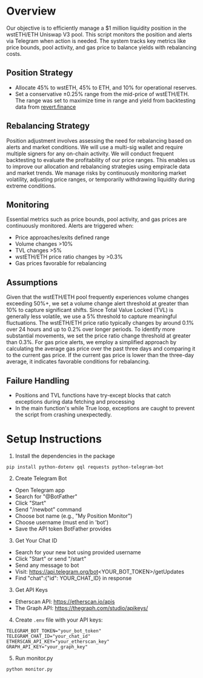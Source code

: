 # Overview
Our objective is to efficiently manage a $1 million liquidity position in the wstETH/ETH Uniswap V3 pool. This script monitors the position and alerts via Telegram when action is needed. The system tracks key metrics like price bounds, pool activity, and gas price to balance yields with rebalancing costs.

## Position Strategy
- Allocate 45% to wstETH, 45% to ETH, and 10% for operational reserves.
- Set a conservative ±0.25% range from the mid-price of wstETH/ETH. The range was set to maximize time in range and yield from backtesting data from [revert.finance](https://revert.finance/#/initiator?network=mainnet&exchange=uniswapv3&token1=0xc02aaa39b223fe8d0a0e5c4f27ead9083c756cc2-native&token0=0x7f39c581f595b53c5cb19bd0b3f8da6c935e2ca0)

## Rebalancing Strategy
Position adjustment involves assessing the need for rebalancing based on alerts and market conditions. We will use a multi-sig wallet and require multiple signers for any on-chain activity. We will conduct frequent backtesting to evaluate the profitability of our price ranges. This enables us to improve our allocation and rebalancing strategies using empiracle data and market trends. We manage risks by continuously monitoring market volatility, adjusting price ranges, or temporarily withdrawing liquidity during extreme conditions.

## Monitoring
Essential metrics such as price bounds, pool activity, and gas prices are continuously monitored. Alerts are triggered when:
- Price approaches/exits defined range
- Volume changes >10%
- TVL changes >5%
- wstETH/ETH price ratio changes by >0.3%
- Gas prices favorable for rebalancing

## Assumptions
Given that the wstETH/ETH pool frequently experiences volume changes exceeding 50%+, we set a volume change alert threshold at greater than 10% to capture significant shifts. Since Total Value Locked (TVL) is generally less volatile, we use a 5% threshold to capture meaningful fluctuations. The wstETH/ETH price ratio typically changes by around 0.1% over 24 hours and up to 0.2% over longer periods. To identify more substantial movements, we set the price ratio change threshold at greater than 0.3%. For gas price alerts, we employ a simplified approach by calculating the average gas price over the past three days and comparing it to the current gas price. If the current gas price is lower than the three-day average, it indicates favorable conditions for rebalancing.

## Failure Handling
- Positions and TVL functions have try-except blocks that catch exceptions during data fetching and processing
- In the main function's while True loop, exceptions are caught to prevent the script from crashing unexpectedly.


# Setup Instructions
1. Install the dependencies in the package
```
pip install python-dotenv gql requests python-telegram-bot
```
2. Create Telegram Bot

- Open Telegram app
- Search for "@BotFather"
- Click "Start"
- Send "/newbot" command
- Choose bot name (e.g., "My Position Monitor")
- Choose username (must end in 'bot')
- Save the API token BotFather provides

3. Get Your Chat ID

- Search for your new bot using provided username
- Click "Start" or send "/start"
- Send any message to bot
- Visit: https://api.telegram.org/bot<YOUR_BOT_TOKEN>/getUpdates
- Find "chat":{"id": YOUR_CHAT_ID} in response

3. Get API Keys

- Etherscan API: https://etherscan.io/apis
- The Graph API: https://thegraph.com/studio/apikeys/

4. Create `.env` file with your API keys:
```
TELEGRAM_BOT_TOKEN="your_bot_token"
TELEGRAM_CHAT_ID="your_chat_id"
ETHERSCAN_API_KEY="your_etherscan_key"
GRAPH_API_KEY="your_graph_key"
```

5. Run monitor.py
```
python monitor.py
```
